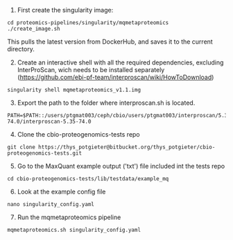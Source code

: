 1. First create the singularity image:

~~~
cd proteomics-pipelines/singularity/mqmetaproteomics
./create_image.sh
~~~

This pulls the latest version from DockerHub, and saves it to the current directory.

2. Create an interactive shell with all the required dependencies, excluding InterProScan, wich needs to be installed separately (https://github.com/ebi-pf-team/interproscan/wiki/HowToDownload)

~~~
singularity shell mqmetaproteomics_v1.1.img
~~~

3. Export the path to the folder where interproscan.sh is located.

~~~
PATH=$PATH::/users/ptgmat003/ceph/cbio/users/ptgmat003/interproscan/5.35-74.0/interproscan-5.35-74.0
~~~

4. Clone the cbio-proteogenomics-tests repo
~~~
git clone https://thys_potgieter@bitbucket.org/thys_potgieter/cbio-proteogenomics-tests.git
~~~

5. Go to the MaxQuant example output ('txt') file included int the tests repo

~~~
cd cbio-proteogenomics-tests/lib/testdata/example_mq
~~~

6. Look at the example config file
~~~ 
nano singularity_config.yaml
~~~

7. Run the mqmetaproteomics pipeline
~~~
mqmetaproteomics.sh singularity_config.yaml
~~~

